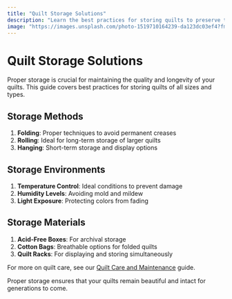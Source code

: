 ```yaml
---
title: "Quilt Storage Solutions"
description: "Learn the best practices for storing quilts to preserve their beauty and integrity for years to come."
image: "https://images.unsplash.com/photo-1519710164239-da123dc03ef4?fm=jpg&w=1200"
---
```


# Quilt Storage Solutions

Proper storage is crucial for maintaining the quality and longevity of your quilts. This guide covers best practices for storing quilts of all sizes and types.

## Storage Methods

1. **Folding**: Proper techniques to avoid permanent creases
2. **Rolling**: Ideal for long-term storage of larger quilts
3. **Hanging**: Short-term storage and display options

## Storage Environments

1. **Temperature Control**: Ideal conditions to prevent damage
2. **Humidity Levels**: Avoiding mold and mildew
3. **Light Exposure**: Protecting colors from fading

## Storage Materials

1. **Acid-Free Boxes**: For archival storage
2. **Cotton Bags**: Breathable options for folded quilts
3. **Quilt Racks**: For displaying and storing simultaneously

For more on quilt care, see our [Quilt Care and Maintenance](/pillars/quilt-care-maintenance) guide.

Proper storage ensures that your quilts remain beautiful and intact for generations to come.